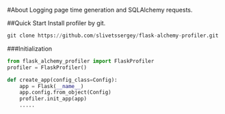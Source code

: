 #About
Logging page time generation and SQLAlchemy requests. 

##Quick Start
Install profiler by git.
```python
git clone https://github.com/slivetssergey/flask-alchemy-profiler.git
```


###Initialization
```python
from flask_alchemy_profiler import FlaskProfiler
profiler = FlaskProfiler()

def create_app(config_class=Config):
    app = Flask(__name__)
    app.config.from_object(Config)
    profiler.init_app(app)
    .....
```
